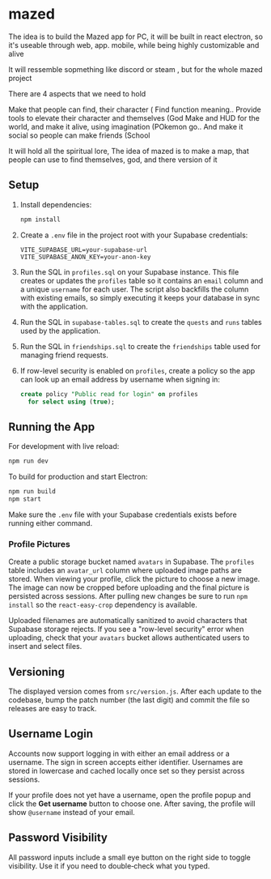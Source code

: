 # mazed

The idea is to build the Mazed app for PC, it will be built in react electron, so it's useable through web, app. mobile, while being highly customizable and alive

It will ressemble sopmething like discord or steam , but for the whole mazed project

There are 4 aspects that we need to hold

Make that people can find, their character ( Find function meaning..
Provide tools to elevate their character and themselves (God
Make and HUD for the world, and make it alive, using imagination (POkemon go..
And make it social so people can make friends (School

It will hold all the spiritual lore,
The idea of mazed is to make a map, that people can use to find themselves, god, and there version of it

## Setup

1. Install dependencies:
   ```bash
   npm install
   ```
2. Create a `.env` file in the project root with your Supabase credentials:

   ```
   VITE_SUPABASE_URL=your-supabase-url
   VITE_SUPABASE_ANON_KEY=your-anon-key
   ```

3. Run the SQL in `profiles.sql` on your Supabase instance. This file creates
   or updates the `profiles` table so it contains an `email` column and a
   unique `username` for each user. The script also backfills the column with
   existing emails, so simply executing it keeps your database in sync with the
   application.

4. Run the SQL in `supabase-tables.sql` to create the `quests` and `runs`
   tables used by the application.
5. Run the SQL in `friendships.sql` to create the `friendships` table used for
   managing friend requests.
6. If row-level security is enabled on `profiles`, create a policy so the
   app can look up an email address by username when signing in:

   ```sql
   create policy "Public read for login" on profiles
     for select using (true);
   ```

## Running the App

For development with live reload:

```bash
npm run dev
```

To build for production and start Electron:

```bash
npm run build
npm start
```

Make sure the `.env` file with your Supabase credentials exists before running either command.

### Profile Pictures

Create a public storage bucket named `avatars` in Supabase. The `profiles`
table includes an `avatar_url` column where uploaded image paths are stored.
When viewing your profile, click the picture to choose a new image. The image
can now be cropped before uploading and the final picture is persisted across
sessions. After pulling new changes be sure to run `npm install` so the
`react-easy-crop` dependency is available.

Uploaded filenames are automatically sanitized to avoid characters that
Supabase storage rejects. If you see a "row-level security" error when uploading,
check that your `avatars` bucket allows authenticated users to insert and select
files.

## Versioning

The displayed version comes from `src/version.js`. After each update to the
codebase, bump the patch number (the last digit) and commit the file so
releases are easy to track.
## Username Login

Accounts now support logging in with either an email address or a username.
The sign in screen accepts either identifier. Usernames are stored in
lowercase and cached locally once set so they persist across sessions.

If your profile does not yet have a username, open the profile popup and click
the **Get username** button to choose one. After saving, the profile will show
`@username` instead of your email.

## Password Visibility

All password inputs include a small eye button on the right side to toggle
visibility. Use it if you need to double‑check what you typed.

